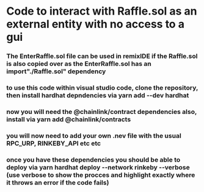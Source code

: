 # Code to interact with Raffle.sol as an external entity with no access to a gui

### The EnterRaffle.sol file can be used in remixIDE if the Raffle.sol is also copied over as the EnterRaffle.sol has an import"./Raffle.sol" dependency

### to use this code within visual studio code, clone the repository, then install hardhat depndencies via yarn add --dev hardhat

### now you will need the @chainlink/contract dependencies also, install via yarn add @chainlink/contracts

### you will now need to add your own .nev file with the usual RPC_URP, RINKEBY_API etc etc

### once you have these dependencies you should be able to deploy via yarn hardhat deploy --network rinkeby --verbose (use verbose to show the procces and highlight exactly where it throws an error if the code fails)
